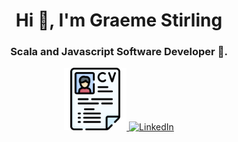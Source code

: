 <h1 align="center">Hi 👋, I'm Graeme Stirling </h1>
<h3 align="center"> Scala and Javascript Software Developer 🌟.</h3>
<div align="center">

  <tr>
    <td style="text-align:right;">
      <a href="https://github.com/gjstirling/cv">
        <img src="https://github.com/gjstirling/gjstirling/blob/gjstirling-patch-1/images/cv%20(1).png" alt="Github CV" style="width: 100px; height: auto;">
      </a>
    </td>
    <td style="text-align:left; padding-left: 20px;">
      <a href="https://www.linkedin.com/in/graemejstirling/">
        <img src="https://upload.wikimedia.org/wikipedia/commons/8/81/LinkedIn_icon.svg" alt="LinkedIn" style="width: 100px; height: auto;">
      </a>
    </td>
  </tr>

</div>





















